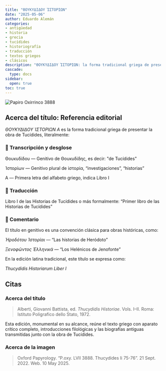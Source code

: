 ```yaml
---
title: "ΘΟΥΚΥΔΙΔΟΥ ἹΣΤΟΡΙΩΝ"
date: "2025-05-06"
author: Eduardo Alemán
categories:
- antigüedad
- historia
- grecia
- tucídides
- historiografía
- traducción
- textos griegos
- clásicos
description: "ΘΟΥΚΥΔΙΔΟΥ ἹΣΤΟΡΙΩΝ: la forma tradicional griega de presentar la obra de Tucídides."
cascade:
  type: docs
sidebar:
  open: true
toc: true
---
```


![Papiro Oxirrinco 3888](/img/papiro3888.webp "Fragmento del Libro II de Tucídides, siglo II d.C.  El P. Oxy. LVII 3888 es un fragmento de papiro del siglo II d.C. que conserva parte del Libro II (capítulos 75–76) de la Historia de la Guerra del Peloponeso de Tucídides. Descubierto en Egipto y actualmente conservado en la Sackler Library de Oxford, ofrece un testimonio textual temprano.")

## Acerca del título: Referencia editorial

*ΘΟΥΚΥΔΙΔΟΥ ἹΣΤΟΡΙΩΝ Α* es la forma tradicional griega de presentar la obra de Tucídides, literalmente:

### 📜 Transcripción y desglose

Θουκυδίδου — Genitivo de Θουκυδίδης, es decir: "de Tucídides"

Ἱστορίων — Genitivo plural de ἱστορία, “investigaciones”, “historias”

Α — Primera letra del alfabeto griego, indica Libro I

### 📝 Traducción

Libro I de las Historias de Tucídides o más formalmente: “Primer libro de las Historias de Tucídides”

### 📘 Comentario

El título en genitivo es una convención clásica para obras históricas, como:

*Ἡροδότου Ἱστορίαι* — “Las historias de Heródoto”

*Ξενοφῶντος Ἑλληνικά* — “Los Helénicos de Jenofonte”

En la edición latina tradicional, este título se expresa como:

*Thucydidis Historiarum Liber I*

## Citas 

### Acerca del título

> Alberti, Giovanni Battista, ed. *Thucydidis Historiae*. Vols. I–II. Roma: Istituto Poligrafico dello Stato, 1972.

Esta edición, monumental en su alcance, reúne el texto griego con aparato crítico completo, introducciones filológicas y las biografías antiguas transmitidas junto con la obra de Tucídides.

### Acerca de la imagen

> Oxford Papyrology. “P.oxy. LVII 3888. Thucydides Ii 75-76”. 21 Sept. 2022. Web. 10 May 2025.
